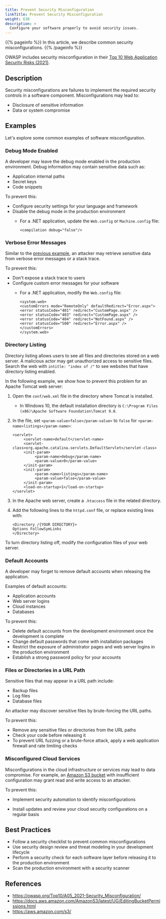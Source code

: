 ```yaml
---
title: Prevent Security Misconfiguration
linkTitle: Prevent Security Misconfiguration
weight: 630
description: >
  Configure your software properly to avoid security issues.
---
```


{{% pageinfo %}}
In this article, we describe common security misconfigurations.
{{% /pageinfo %}}

OWASP includes security misconfiguration in their [Top 10 Web Application Security Risks (2021)](https://owasp.org/www-project-top-ten/).

## Description

Security misconfigurations are failures to implement the required security controls in a software component. Misconfigurations may lead to:

- Disclosure of sensitive information
- Data or system compromise

## Examples

Let's explore some common examples of software misconfiguration.

### Debug Mode Enabled

A developer may leave the debug mode enabled in the production environment. Debug information may contain sensitive data such as:

- Application internal paths
- Secret keys
- Code snippets

To prevent this:

- Configure security settings for your language and framework
- Disable the debug mode in the production environment
     - For a .NET application, update the `Web.config` or `Machine.config` file:

          ```
          <compilation debug="false"/>
          ```

### Verbose Error Messages

Similar to the [previous example](#debug-mode-enabled), an attacker may retrieve sensitive data from verbose error messages or a stack trace.

To prevent this:

- Don't expose a stack trace to users
- Configure custom error messages for your software
     - For a .NET application, modify the `Web.config` file:

          ```
          <system.web>
          <customErrors mode="RemoteOnly" defaultRedirect="Error.aspx">
          <error statusCode="401" redirect="CustomPage.aspx" />
          <error statusCode="403" redirect="CustomPage.aspx" />
          <error statusCode="404" redirect="NotFound.aspx" />
          <error statusCode="500" redirect="Error.aspx" />
          </customErrors>
          </system.web>
          ```

### Directory Listing

Directory listing allows users to see all files and directories stored on a web server. A malicious actor may get unauthorized access to sensitive files. Search the web with `intitle: "index of /"` to see websites that have directory listing enabled.

In the following example, we show how to prevent this problem for an Apache Tomcat web server:

1. Open the `conf/web.xml` file in the directory where Tomcat is installed.

     - In Windows 10, the default installation directory is `C:\Program Files (x86)\Apache Software Foundation\Tomcat 9.0`.

1. In the file, set `<param-value>false</param-value>` to `false` for `<param-name>listings</param-name>`:

     ```
     <servlet>
          <servlet-name>default</servlet-name>
          <servlet-class>org.apache.catalina.servlets.DefaultServlet</servlet-class>
          <init-param>
               <param-name>debug</param-name>
               <param-value>0</param-value>
          </init-param>
          <init-param>
               <param-name>listings</param-name>
               <param-value>false</param-value>
          </init-param>
          <load-on-startup>1</load-on-startup>
     </servlet>
     ```

1. In the Apache web server, create a `.htaccess` file in the related directory.

1. Add the following lines to the `httpd.conf` file, or replace existing lines with:

     ```
     <Directory /{YOUR DIRECTORY}>
     Options FollowSymLinks
     </Directory>
     ```

To turn directory listing off, modify the configuration files of your web server.

### Default Accounts

A developer may forget to remove default accounts when releasing the application.

Examples of default accounts:

- Application accounts
- Web server logins
- Cloud instances
- Databases

To prevent this:

- Delete default accounts from the development environment once the development is complete
- Change default passwords that come with installation packages
- Restrict the exposure of administrator pages and web server logins in the production environment
- Establish a strong password policy for your accounts

### Files or Directories in a URL Path

Sensitive files that may appear in a URL path include:

- Backup files
- Log files
- Database files

An attacker may discover sensitive files by brute-forcing the URL paths.

To prevent this:

- Remove any sensitive files or directories from the URL paths
- Check your code before releasing it
- To prevent URL fuzzing or a brute-force attack, apply a web application firewall and rate limiting checks

### Misconfigured Cloud Services

Misconfigurations in the cloud infrastructure or services may lead to data compromise. For example, an [Amazon S3 bucket](https://aws.amazon.com/s3/) with insufficient configuration may grant read and write access to an attacker.

To prevent this:

- Implement security automation to identify misconfigurations

- Install updates and review your cloud security configurations on a regular basis

## Best Practices

- Follow a security checklist to prevent common misconfigurations
- Use security design review and threat modeling in your development lifecycle
- Perform a security check for each software layer before releasing it to the production environment
- Scan the production environment with a security scanner

## References

- https://owasp.org/Top10/A05_2021-Security_Misconfiguration/
- https://docs.aws.amazon.com/AmazonS3/latest/UG/EditingBucketPermissions.html 
- https://aws.amazon.com/s3/
